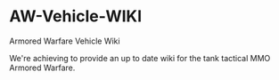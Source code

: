 # AW-Vehicle-WIKI
Armored Warfare Vehicle Wiki

We're achieving to provide an up to date wiki for the tank tactical MMO Armored Warfare. 

